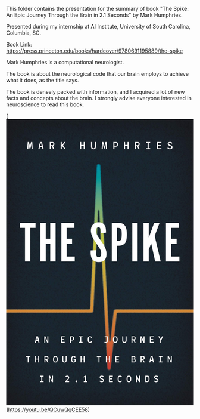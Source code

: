 This folder contains the presentation for the summary of book "The Spike: An Epic Journey Through the Brain in 2.1 Seconds" by Mark Humphries. 

Presented during my internship at AI Institute, University of South Carolina, Columbia, SC.

Book Link:  https://press.princeton.edu/books/hardcover/9780691195889/the-spike

Mark Humphries is a computational neurologist. 

The book is about the neurological code that our brain employs to achieve what it does, as the title says.

The book is densely packed with information, and I acquired a lot of new facts and concepts about the brain.
I strongly advise everyone interested in neuroscience to read this book.

[![Watch the video](https://github.com/Deepa-Tilwani/MyTalks/blob/0501de92aa7ad30dfa914234d60e9cb2acc72e89/TheSpike/TheSpike.jpg)]https://youtu.be/QCuwQqCEE58)
